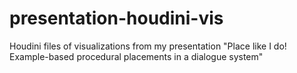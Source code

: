 # presentation-houdini-vis
Houdini files of visualizations from my presentation "Place like I do! Example-based procedural placements in a dialogue system"
